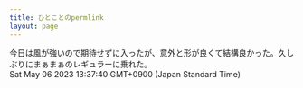 ```yaml
---
title: ひとことのpermlink
layout: page
---
```

<div class="box" dt="1683347860294">
  今日は風が強いので期待せずに入ったが、意外と形が良くて結構良かった。久しぶりにまぁまぁのレギュラーに乗れた。
  <div class="content is-small">Sat May 06 2023 13:37:40 GMT+0900 (Japan Standard Time)</div>
</div>